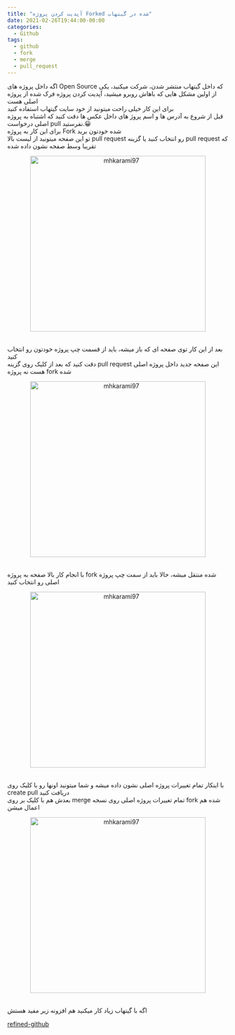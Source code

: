 ```yaml
---
title: "آپدیت کردن پروژه Forked شده در گیتهاب"
date: 2021-02-26T19:44:00-00:00
categories:
  - Github
tags:
  - github
  - fork
  - merge
  - pull_request
---
```


اگه داخل پروژه های Open Source که داخل گیتهاب منتشر شدن، شرکت میکنید، یکی از اولین مشکل هایی که باهاش روبرو میشید، آپدیت کردن پروژه فرک شده از پروژه اصلی هست
<br />
برای این کار خیلی راحت میتونید از خود سایت گیتهاب استفاده کنید
<br />
قبل از شروع به آدرس ها و اسم پروژ های داخل عکس ها دقت کنید که اشتباه به پروژه اصلی درخواست pull نفرستید.😀
<br />
برای این کار به پروژه Fork شده خودتون برید
<br />
تو این صفحه میتونید از لیست بالا pull request رو انتخاب کنید یا گزینه pull request که تقریبا وسط صفحه نشون داده شده
<br />

<p align="center" >
  <img src="https://i.postimg.cc/Gmzvk4Gk/Screenshot-2021-02-26-193203-min.jpg" alt="mhkarami97" width="400" />
</p>

<br />
بعد از این کار توی صفحه ای که باز میشه، باید از قسمت چپ پروژه خودتون رو انتخاب کنید
<br />
دقت کنید که بعد از کلیک روی گزینه pull request این صفحه جدید داخل پروژه اصلی هست نه پروژه fork شده
<br />

<p align="center" >
  <img src="https://i.postimg.cc/mDP3ZTc7/Screenshot-2021-02-26-193141-min.jpg" alt="mhkarami97" width="400" />
</p>

<br />
با انجام کار بالا صفحه به پروژه fork شده منتقل میشه، حالا باید از سمت چپ پروژه اصلی رو انتخاب کنید
<br />

<p align="center" >
  <img src="https://i.postimg.cc/zfBKpqF4/Screenshot-2021-02-26-193236-min.jpg" alt="mhkarami97" width="400" />
</p>

<br />
با اینکار تمام تغییرات پروژه اصلی نشون داده میشه و شما میتونید اونها رو با کلیک روی create pull دریافت کنید
<br />
بعدش هم با کلیک بر روی merge تمام تغییرات پروژه اصلی روی نسخه fork شده هم اعمال میشن
<br />

<p align="center" >
  <img src="https://i.postimg.cc/1Xpq4XyV/Screenshot-2021-02-26-193326-min.jpg" alt="mhkarami97" width="400" />
</p>

<br />
اگه با گیتهاب زیاد کار میکنید هم افزونه زیر مفید هستش
<br />

[refined-github](https://github.com/sindresorhus/refined-github)  

